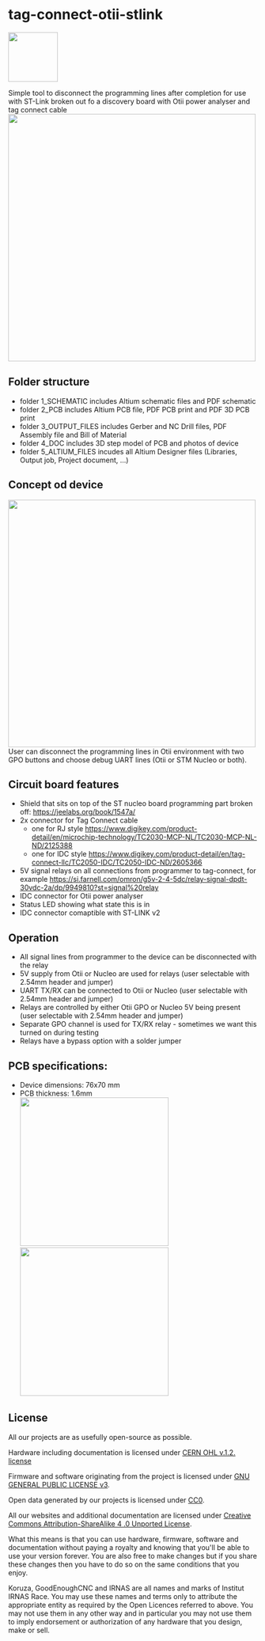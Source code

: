 # tag-connect-otii-stlink
<img src="https://github.com/sakalaka8/tag-connect-otii-stlink/blob/master/4_DOC/irnas_logo.png" height="100">

Simple tool to disconnect the programming lines after completion for use with ST-Link broken out fo a discovery board with Otii power analyser and tag connect cable
<img src="https://github.com/sakalaka8/tag-connect-otii-stlink/blob/master/4_DOC/otii_tool_2.jpg" height="500">

## Folder structure
 * folder 1_SCHEMATIC includes Altium schematic files and PDF schematic
 * folder 2_PCB includes Altium PCB file, PDF PCB print and PDF 3D PCB print
 * folder 3_OUTPUT_FILES includes Gerber and NC Drill files, PDF Assembly file and Bill of Material
 * folder 4_DOC includes 3D step model of PCB and photos of device
 * folder 5_ALTIUM_FILES incudes all Altium Designer files (Libraries, Output job, Project document, ...)

## Concept od device
<img src="https://github.com/sakalaka8/tag-connect-otii-stlink/blob/master/4_DOC/Tag_connect_otii_stlink.png" height="500">
User can disconnect the programming lines in Otii environment with two GPO buttons and choose debug UART lines (Otii or STM Nucleo or both). 

## Circuit board features
 * Shield that sits on top of the ST nucleo board programming part broken off: https://jeelabs.org/book/1547a/
 * 2x connector for Tag Connect cable
   * one for RJ style https://www.digikey.com/product-detail/en/microchip-technology/TC2030-MCP-NL/TC2030-MCP-NL-ND/2125388
   * one for IDC style https://www.digikey.com/product-detail/en/tag-connect-llc/TC2050-IDC/TC2050-IDC-ND/2605366
 * 5V signal relays on all connections from programmer to tag-connect, for example https://si.farnell.com/omron/g5v-2-4-5dc/relay-signal-dpdt-30vdc-2a/dp/9949810?st=signal%20relay
 * IDC connector for Otii power analyser
 * Status LED showing what state this is in
 * IDC connector comaptible with ST-LINK v2
 
## Operation
 * All signal lines from programmer to the device can be disconnected with the relay
 * 5V supply from Otii or Nucleo are used for relays (user selectable with 2.54mm header and jumper)
 * UART TX/RX can be connected to Otii or Nucleo (user selectable with 2.54mm header and jumper)
 * Relays are controlled by either Otii GPO or Nucleo 5V being present (user selectable with 2.54mm header and jumper)
 * Separate GPO channel is used for TX/RX relay - sometimes we want this turned on during testing
 * Relays have a bypass option with a solder jumper

## PCB specifications:
 * Device dimensions: 76x70 mm  
 * PCB thickness: 1.6mm <br/>
<img src="https://github.com/sakalaka8/tag-connect-otii-stlink/blob/master/4_DOC/pcb_top.png" height="300">	<img src="https://github.com/sakalaka8/tag-connect-otii-stlink/blob/master/4_DOC/pcb_angle.png" height="300">

## License

All our projects are as usefully open-source as possible.

Hardware including documentation is licensed under [CERN OHL v.1.2. license](http://www.ohwr.org/licenses/cern-ohl/v1.2)

Firmware and software originating from the project is licensed under [GNU GENERAL PUBLIC LICENSE v3](http://www.gnu.org/licenses/gpl-3.0.en.html).

Open data generated by our projects is licensed under [CC0](https://creativecommons.org/publicdomain/zero/1.0/legalcode).

All our websites and additional documentation are licensed under [Creative Commons Attribution-ShareAlike 4 .0 Unported License](https://creativecommons.org/licenses/by-sa/4.0/legalcode).

What this means is that you can use hardware, firmware, software and documentation without paying a royalty and knowing that you'll be able to use your version forever. You are also free to make changes but if you share these changes then you have to do so on the same conditions that you enjoy.

Koruza, GoodEnoughCNC and IRNAS are all names and marks of Institut IRNAS Race. 
You may use these names and terms only to attribute the appropriate entity as required by the Open Licences referred to above. You may not use them in any other way and in particular you may not use them to imply endorsement or authorization of any hardware that you design, make or sell.